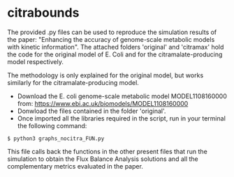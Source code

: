 # citrabounds

The provided .py files can be used to reproduce the simulation results of the paper: "Enhancing the accuracy of genome-scale metabolic models with kinetic information". The attached folders 'original' and 'citramax' hold the code for the original model of E. Coli and for the citramalate-producing model respectively.

The methodology is only explained for the original model, but works similarly for the citramalate-producing model.

- Download the E. coli genome-scale metabolic model MODEL1108160000 from: https://www.ebi.ac.uk/biomodels/MODEL1108160000
- Donwload the files contained in the folder 'original'.
- Once imported all the libraries required in the script, run in your terminal the following command:

```
$ python3 graphs_nocitra_FUN.py
```
This file calls back the functions in the other present files that run the simulation to obtain the Flux Balance Analysis solutions and all the complementary metrics evaluated in the paper.
